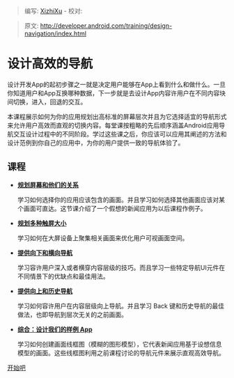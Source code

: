 > 编写: [XizhiXu](https://github.com/XizhiXu)  - 校对:

> 原文: <http://developer.android.com/training/design-navigation/index.html>

# 设计高效的导航

设计开发App的起初步骤之一就是决定用户能够在App上看到什么和做什么。一旦你知道用户和App互换哪种数据，下一步就是去设计App内容许用户在不同内容块间切换，进入，回退的交互。

本课程展示如何为你的应用规划出高标准的屏幕层次并且为它选择适宜的导航形式来允许用户高效而直观的切换内容。每堂课按粗略的先后顺序涵盖Android应用导航交互设计过程中的不同阶段。学过这些课之后，你应该可以应用其阐述的方法和设计范例到你自己的应用中，为你的用户提供一致的导航体验了。

## 课程

* [**规划屏幕和他们的关系**](screen-planning.html)

  学习如何选择你的应用应该包含的画面。并且学习如何选择其他画面应该对某个画面可直达。这节课介绍了一个假想的新闻应用为以后课程作例子。

* [**规划多种触屏大小**](multi-sizes.html)

  学习如何在大屏设备上聚集相关画面来优化用户可视画面空间。

* [**提供向下和横向导航**](descendant-lateral.html)

  学习容许用户深入或者横穿内容层级的技巧。而且学习一些特定导航UI元件在不同情景下的优缺点和最佳用法。

* [**提供向上和历史导航**](ancestral-temporal.html)

  学习如何容许用户在内容层级向上导航。并且学习 Back 键和历史导航的最佳做法，也即导航到层次无关的之前画面。

* [**综合：设计我们的样例 App**](wireframing.html)

  学习如何创建画面线框图（模糊的图形模型），它代表新闻应用基于设想信息模型的画面。这些线框图利用之前课程讨论的导航元件来展示直观高效导航。

[开始吧](screen-planning.html)
